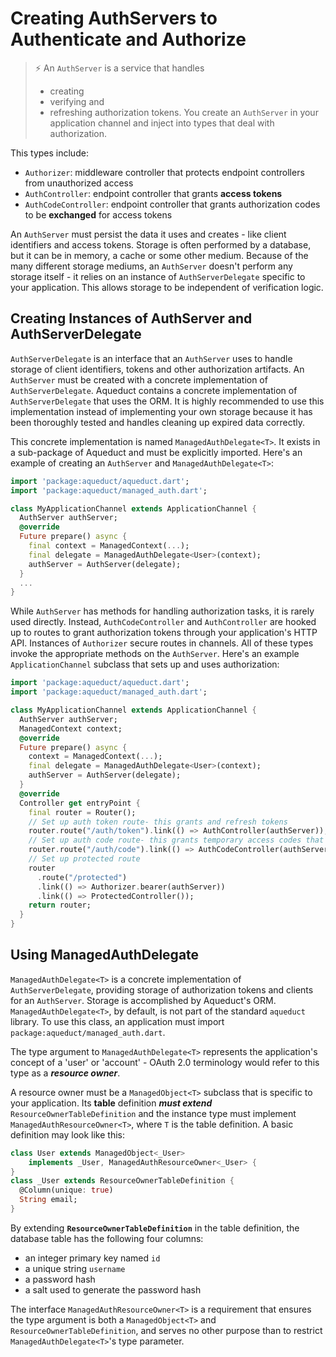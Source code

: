 
# Creating AuthServers to Authenticate and Authorize

> ⚡ An  `AuthServer`  is a service that handles 
> - creating 
> - verifying and 
> - refreshing 
> authorization tokens. You create an  `AuthServer`  in your application channel and inject into types that deal with authorization. 

This types include:

-   `Authorizer`: middleware controller that protects endpoint controllers from unauthorized access
-   `AuthController`: endpoint controller that grants **access tokens**
-   `AuthCodeController`: endpoint controller that grants authorization codes to be **exchanged** for access tokens

An  `AuthServer`  must persist the data it uses and creates - like client identifiers and access tokens. Storage is often performed by a database, but it can be in memory, a cache or some other medium. Because of the many different storage mediums, an  `AuthServer`  doesn't perform any storage itself - it relies on an instance of  `AuthServerDelegate`  specific to your application. This allows storage to be independent of verification logic.



## Creating Instances of AuthServer and AuthServerDelegate

`AuthServerDelegate`  is an interface that an  `AuthServer`  uses to handle storage of client identifiers, tokens and other authorization artifacts. An  `AuthServer`  must be created with a concrete implementation of  `AuthServerDelegate`. Aqueduct contains a concrete implementation of  `AuthServerDelegate`  that uses the ORM. It is highly recommended to use this implementation instead of implementing your own storage because it has been thoroughly tested and handles cleaning up expired data correctly.

This concrete implementation is named  `ManagedAuthDelegate<T>`. It exists in a sub-package of Aqueduct and must be explicitly imported. Here's an example of creating an  `AuthServer`  and  `ManagedAuthDelegate<T>`:

```dart
import 'package:aqueduct/aqueduct.dart';
import 'package:aqueduct/managed_auth.dart';

class MyApplicationChannel extends ApplicationChannel {  
  AuthServer authServer;
  @override
  Future prepare() async {
    final context = ManagedContext(...);
    final delegate = ManagedAuthDelegate<User>(context);
    authServer = AuthServer(delegate);
  }
  ...
}
```
While `AuthServer` has methods for handling authorization tasks, it is rarely used directly. Instead, `AuthCodeController` and `AuthController` are hooked up to routes to grant authorization tokens through your application's HTTP API. Instances of `Authorizer` secure routes in channels. All of these types invoke the appropriate methods on the `AuthServer`. Here's an example `ApplicationChannel` subclass that sets up and uses authorization:

```dart
import 'package:aqueduct/aqueduct.dart';
import 'package:aqueduct/managed_auth.dart';

class MyApplicationChannel extends ApplicationChannel {
  AuthServer authServer;
  ManagedContext context;
  @override
  Future prepare() async {
    context = ManagedContext(...);
    final delegate = ManagedAuthDelegate<User>(context);
    authServer = AuthServer(delegate);
  }
  @override
  Controller get entryPoint {
    final router = Router();
    // Set up auth token route- this grants and refresh tokens
    router.route("/auth/token").link(() => AuthController(authServer));
    // Set up auth code route- this grants temporary access codes that can be exchanged for token
    router.route("/auth/code").link(() => AuthCodeController(authServer));
    // Set up protected route
    router
      .route("/protected")
      .link(() => Authorizer.bearer(authServer))
      .link(() => ProtectedController());
    return router;
  }
}
```
## Using ManagedAuthDelegate

`ManagedAuthDelegate<T>`  is a concrete implementation of  `AuthServerDelegate`, providing storage of authorization tokens and clients for an  `AuthServer`. Storage is accomplished by Aqueduct's ORM.  `ManagedAuthDelegate<T>`, by default, is not part of the standard  `aqueduct`  library. To use this class, an application must import  `package:aqueduct/managed_auth.dart`.

The type argument to  `ManagedAuthDelegate<T>`  represents the application's concept of a 'user' or 'account' - OAuth 2.0 terminology would refer to this type as a  **_resource owner_**. 

A resource owner must be a  `ManagedObject<T>`  subclass that is specific to your application. Its **table** definition  **_must extend_** `ResourceOwnerTableDefinition`  and the instance type must implement  `ManagedAuthResourceOwner<T>`, where  `T`  is the table definition. A basic definition may look like this:

```dart
class User extends ManagedObject<_User>
    implements _User, ManagedAuthResourceOwner<_User> {
}
class _User extends ResourceOwnerTableDefinition {
  @Column(unique: true)
  String email;
}
```

By extending  **`ResourceOwnerTableDefinition`**  in the table definition, the database table has the following four columns:

-   an integer primary key named  `id`
-   a unique string  `username`
-   a password hash
-   a salt used to generate the password hash

The interface `ManagedAuthResourceOwner<T>` is a requirement that ensures the type argument is both a `ManagedObject<T>` and `ResourceOwnerTableDefinition`, and serves no other purpose than to restrict `ManagedAuthDelegate<T>`'s type parameter.


















































<!--stackedit_data:
eyJoaXN0b3J5IjpbMTIzMzYyMjg1OSwxNTgyOTkzODQxLC00MT
Y5NDAwOTUsLTE3OTM0NDI1MTAsMTgwNDg5ODU4LC0yNzE0ODQw
OTIsMTc2MDQyMjkyXX0=
-->